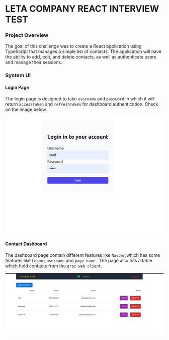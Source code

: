 # LETA COMPANY REACT INTERVIEW TEST

### Project Overview

The goal of this challenge was to create a React application using TypeScript that manages a
simple list of contacts. The application will have the ability to add, edit, and delete contacts, as
well as authenticate users and manage their sessions.

### System UI

#### Login Page

The login page is designed to take `username` and `password` in which it will return `accessToken` and `refreshToken` for dashboard authentication. Check on the image below.

![login page](src/images/Login.png)

#### Contact Dashboard

The dashboard page contain different features like `Navbar`,which has some features like `Logout`,`username` and `page name` . The page also has a table which hold contacts from the `grpc web client`.

![contact dashboard](src/images/contactdashboard.png)

